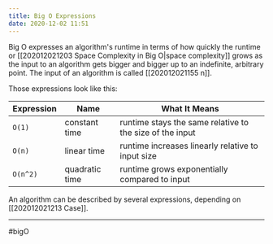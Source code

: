 ```yaml
---
title: Big O Expressions
date: 2020-12-02 11:51
---
```


Big O expresses an algorithm's runtime in terms of how quickly the runtime or [[202012021203 Space Complexity in Big O|space complexity]] grows as the input to an algorithm gets bigger and bigger up to an indefinite, arbitrary point. The input of an algorithm is called [[202012021155 n]].

Those expressions look like this:

| Expression | Name | What It Means |
| --- | --- | --- |
| `O(1)` | constant time | runtime stays the same relative to the size of the input |
| `O(n)` | linear time | runtime increases linearly relative to input size |
| `O(n^2)` | quadratic time | runtime grows exponentially compared to input |

An algorithm can be described by several expressions, depending on [[202012021213 Case]].

---

#bigO
